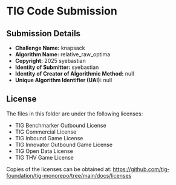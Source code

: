 # TIG Code Submission

## Submission Details

* **Challenge Name:** knapsack
* **Algorithm Name:** relative_raw_optima
* **Copyright:** 2025 syebastian
* **Identity of Submitter:** syebastian
* **Identity of Creator of Algorithmic Method:** null
* **Unique Algorithm Identifier (UAI):** null

## License

The files in this folder are under the following licenses:
* TIG Benchmarker Outbound License
* TIG Commercial License
* TIG Inbound Game License
* TIG Innovator Outbound Game License
* TIG Open Data License
* TIG THV Game License

Copies of the licenses can be obtained at:
https://github.com/tig-foundation/tig-monorepo/tree/main/docs/licenses